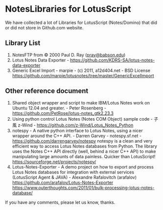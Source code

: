 # NotesLibraries for LotusScript 

We have collected a lot of Libraries for LotusScript (Notes/Domino) that did or did not store in Github.com website.

## Library List
1. NotesFTP from © 2000 Paul D. Ray (pray@babson.edu)
2. Lotus Notes Data Exporter - https://github.com/KDRS-SA/lotus-notes-data-exporter
3. Generic Excel Import - marpie - (c) 2011, a12d404.net - BSD License 
https://github.com/marpie/lotusnotes/tree/master/GenericExcelImport

## Other reference document
1. Shared object wrapper and script to make IBM/Lotus Notes work on Ubuntu 12.04 and greater. - Peter Rosenberg - https://github.com/PetRose/lotus-notes_gtk2.23.3
2. Using python control Lotus Notes (Notes COM Object) sample code - 子風 z-Wind - https://github.com/z-Wind/Lotus_Notes_Python
3. notespy - A native python interface to Lotus Notes, using a nicer wrapper around the C++ API. - Darren Garvey - notespy.sf.net - https://github.com/darrengarvey/notespy
notespy is a clean and very efficient way to access Lotus Notes databases from Python. The library uses the Notes C++ API directly (well, behind a nicer C++ API) to make manipulating large amounts of data painless. Quicker than LotusScript! https://sourceforge.net/projects/notespy/
4. Lotus-Notes-Exporter - A demo project on how to export and process Lotus Notes databases for integration with external services (LotusScript Agent & JAVA) - Alexandre Rafalovitch (arafalov) https://github.com/arafalov/Lotus-Notes-Exporter https://www.outerthoughts.com/2011/01/bulk-processing-lotus-notes-database/

If you have any comments, please let us know, thanks.


